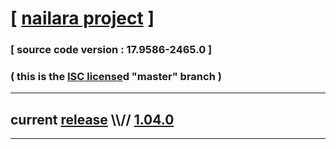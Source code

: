 
# [ [nailara project](http://www.nailara.net/) ]

### [ source code version : 17.9586-2465.0 ]

### ( this is the [ISC license](license)d "master" branch )
---
## current [release](https://github.com/anotherlink/nailara/releases) \\\\// [1.04.0](https://github.com/anotherlink/nailara/releases/tag/1.04.0)
---
